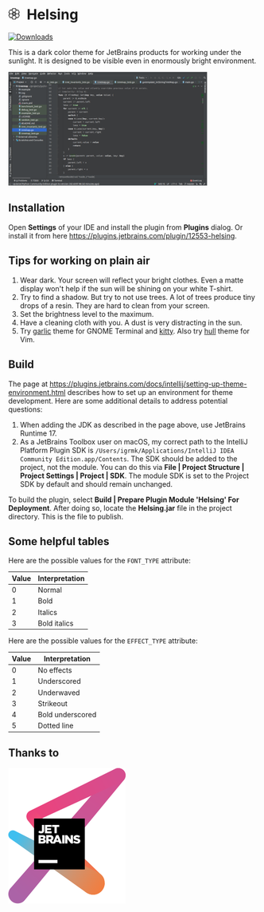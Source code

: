 
<img src="images/pluginIcon_grey.svg" height="23">&ensp;Helsing
===============================================================

[![Downloads](https://img.shields.io/jetbrains/plugin/d/12553-helsing)](https://plugins.jetbrains.com/plugin/12553-helsing)

This is a dark color theme for JetBrains products for working under the sunlight.
It is designed to be visible even in enormously bright environment.

<img src="images/screenshot.png" width="400">

Installation
------------

Open __Settings__ of your IDE and install the plugin from __Plugins__ dialog.
Or install it from here https://plugins.jetbrains.com/plugin/12553-helsing.

Tips for working on plain air
-----------------------------

1. Wear dark.
   Your screen will reflect your bright clothes.
   Even a matte display won't help if the sun will be shining on your white T-shirt.
2. Try to find a shadow.
   But try to not use trees.
   A lot of trees produce tiny drops of a resin.
   They are hard to clean from your screen.
3. Set the brightness level to the maximum.
4. Have a cleaning cloth with you. A dust is very distracting in the sun.
5. Try [garlic](https://github.com/igrmk/garlic) theme
   for GNOME Terminal and [kitty](https://sw.kovidgoyal.net/kitty/).
   Also try [hull](https://github.com/igrmk/kull-vim) theme for Vim.

Build
-----

The page at https://plugins.jetbrains.com/docs/intellij/setting-up-theme-environment.html
describes how to set up an environment for theme development.
Here are some additional details to address potential questions:

1. When adding the JDK as described in the page above, use JetBrains Runtime 17.
2. As a JetBrains Toolbox user on macOS, my correct path to the IntelliJ Platform Plugin SDK
   is `/Users/igrmk/Applications/IntelliJ IDEA Community Edition.app/Contents`.
   The SDK should be added to the project, not the module.
   You can do this via **File | Project Structure | Project Settings | Project | SDK**.
   The module SDK is set to the Project SDK by default and should remain unchanged.

To build the plugin, select **Build | Prepare Plugin Module 'Helsing' For Deployment**.
After doing so, locate the **Helsing.jar** file in the project directory. This is the file to publish.

Some helpful tables
-------------------

Here are the possible values for the `FONT_TYPE` attribute:

| Value | Interpretation  |
| ----- | --------------- |
| 0     | Normal          |
| 1     | Bold            |
| 2     | Italics         |
| 3     | Bold italics    |

Here are the possible values for the `EFFECT_TYPE` attribute:

| Value | Interpretation   |
| ----- | ---------------- |
| 0     | No effects       |
| 1     | Underscored      |
| 2     | Underwaved       |
| 3     | Strikeout        |
| 4     | Bold underscored |
| 5     | Dotted line      |

Thanks to
---------

[![JetBrains](images/jetbrains.svg)](https://www.jetbrains.com/?from=helsing)
